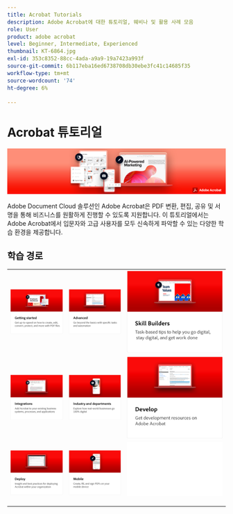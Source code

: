 ```yaml
---
title: Acrobat Tutorials
description: Adobe Acrobat에 대한 튜토리얼, 웨비나 및 활용 사례 모음
role: User
product: adobe acrobat
level: Beginner, Intermediate, Experienced
thumbnail: KT-6864.jpg
exl-id: 353c8352-88cc-4ada-a9a9-19a7423a993f
source-git-commit: 6b117eba16ed6738708db30ebe3fc41c14685f35
workflow-type: tm+mt
source-wordcount: '74'
ht-degree: 6%

---
```


# Acrobat 튜토리얼

![Acrobat 메인 이미지](assets/Hero_Acrobat.jpg)

Adobe Document Cloud 솔루션인 Adobe Acrobat은 PDF 변환, 편집, 공유 및 서명을 통해 비즈니스를 원활하게 진행할 수 있도록 지원합니다. 이 튜토리얼에서는 Adobe Acrobat에서 입문자와 고급 사용자를 모두 신속하게 파악할 수 있는 다양한 학습 환경을 제공합니다.

## 학습 경로

<table style="table-layout:fixed">
<tr>
  <td>
    <a href="getting-started/getting-started-overview.md">
      <img alt="시작하기" src="assets/acrobat_title_getting_started.png" />
    </a>
  </td>
  <td>
    <a href="advanced-tasks/advanced-tasks-overview.md">
      <img alt="고급 작업" src="assets/acrobat_title_advanced_tasks.png" />
    </a>
  </td>
  <td>
    <a href="skill-builder/skill-builder-webinars.md">
      <img alt="기능 소개" src="assets/acrobat_title_skill_builder.png" />
    </a>
  </td>
</tr>
<tr>
  <td>
    <a href="integrate/integrate-overview.md">
      <img alt="통합" src="assets/acrobat_title_integrate.png" />
    </a>
  </td>
  <td>
    <a href="industry/industry-overview.md">
      <img alt="업계 및 부서" src="assets/acrobat_title_industry.png" />
    </a>
  </td>  
  <td>
    <a href="develop/develop-overview.md">
      <img alt="현상" src="assets/acrobat_title_develop.png" />
    </a>
  </td>
</tr>
<tr>
  <td>
    <a href="deploy/deploy-overview.md">
      <img alt="배포" src="assets/acrobat_title_deploy.png" />
    </a>
  </td>
  <td>
    <a href="mobile/mobile-overview.md">
      <img alt="모바일" src="assets/acrobat_title_mobile.png" />
    </a>
  </td>  
  <td>
   <img alt="스페이서" src="assets/Whitespacer.png" />
    <div>
    <br>
  </td>
</tr>
</table>
